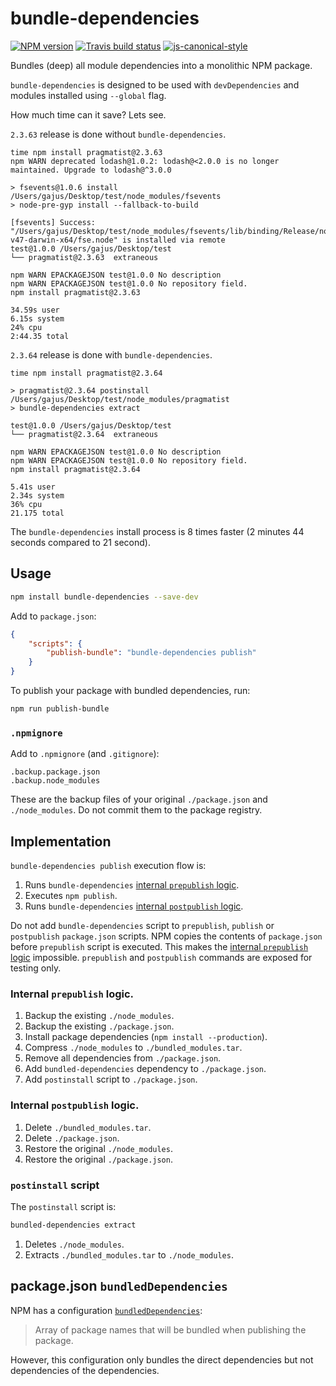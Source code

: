 # bundle-dependencies

[![NPM version](http://img.shields.io/npm/v/bundle-dependencies.svg?style=flat-square)](https://www.npmjs.org/package/bundle-dependencies)
[![Travis build status](http://img.shields.io/travis/gajus/bundle-dependencies/master.svg?style=flat-square)](https://travis-ci.org/gajus/bundle-dependencies)
[![js-canonical-style](https://img.shields.io/badge/code%20style-canonical-blue.svg?style=flat-square)](https://github.com/gajus/canonical)

Bundles (deep) all module dependencies into a monolithic NPM package.

`bundle-dependencies` is designed to be used with `devDependencies` and modules installed using `--global` flag.

How much time can it save? Lets see.

`2.3.63` release is done without `bundle-dependencies`.

```
time npm install pragmatist@2.3.63
npm WARN deprecated lodash@1.0.2: lodash@<2.0.0 is no longer maintained. Upgrade to lodash@^3.0.0

> fsevents@1.0.6 install /Users/gajus/Desktop/test/node_modules/fsevents
> node-pre-gyp install --fallback-to-build

[fsevents] Success: "/Users/gajus/Desktop/test/node_modules/fsevents/lib/binding/Release/node-v47-darwin-x64/fse.node" is installed via remote
test@1.0.0 /Users/gajus/Desktop/test
└── pragmatist@2.3.63  extraneous

npm WARN EPACKAGEJSON test@1.0.0 No description
npm WARN EPACKAGEJSON test@1.0.0 No repository field.
npm install pragmatist@2.3.63

34.59s user
6.15s system
24% cpu
2:44.35 total
```

`2.3.64` release is done with `bundle-dependencies`.

```
time npm install pragmatist@2.3.64

> pragmatist@2.3.64 postinstall /Users/gajus/Desktop/test/node_modules/pragmatist
> bundle-dependencies extract

test@1.0.0 /Users/gajus/Desktop/test
└── pragmatist@2.3.64  extraneous

npm WARN EPACKAGEJSON test@1.0.0 No description
npm WARN EPACKAGEJSON test@1.0.0 No repository field.
npm install pragmatist@2.3.64

5.41s user
2.34s system
36% cpu
21.175 total
```

The `bundle-dependencies` install process is 8 times faster (2 minutes 44 seconds compared to 21 second).

## Usage

```sh
npm install bundle-dependencies --save-dev
```

Add to `package.json`:

```json
{
    "scripts": {
        "publish-bundle": "bundle-dependencies publish"
    }
}
```

To publish your package with bundled dependencies, run:

```sh
npm run publish-bundle
```

### `.npmignore`

Add to `.npmignore` (and `.gitignore`):

```
.backup.package.json
.backup.node_modules
```

These are the backup files of your original `./package.json` and `./node_modules`. Do not commit them to the package registry.

## Implementation

`bundle-dependencies publish` execution flow is:

1. Runs `bundle-dependencies` [internal `prepublish` logic](#internal-prepublish-logic).
1. Executes `npm publish`.
1. Runs `bundle-dependencies` [internal `postpublish` logic](#internal-postpublish-logic).

Do not add `bundle-dependencies` script to `prepublish`, `publish` or `postpublish` `package.json` scripts. NPM copies the contents of `package.json` before `prepublish` script is executed. This makes the [internal `prepublish` logic](#internal-prepublish-logic) impossible. `prepublish` and `postpublish` commands are exposed for testing only.

### Internal `prepublish` logic.

1. Backup the existing `./node_modules`.
1. Backup the existing `./package.json`.
1. Install package dependencies (`npm install --production`).
1. Compress `./node_modules` to `./bundled_modules.tar`.
1. Remove all dependencies from `./package.json`.
1. Add `bundled-dependencies` dependency to `./package.json`.
1. Add `postinstall` script to `./package.json`.

### Internal `postpublish` logic.

1. Delete `./bundled_modules.tar`.
1. Delete `./package.json`.
1. Restore the original `./node_modules`.
1. Restore the original `./package.json`.

### `postinstall` script

The `postinstall` script is:

```sh
bundled-dependencies extract
```

1. Deletes `./node_modules`.
1. Extracts `./bundled_modules.tar` to `./node_modules`.

## package.json `bundledDependencies`

NPM has a configuration [`bundledDependencies`](https://docs.npmjs.com/files/package.json#bundleddependencies):

> Array of package names that will be bundled when publishing the package.

However, this configuration only bundles the direct dependencies but not dependencies of the dependencies.
